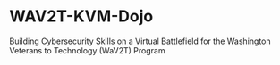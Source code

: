 # WAV2T-KVM-Dojo
Building Cybersecurity Skills on a Virtual Battlefield for the Washington Veterans to Technology (WaV2T) Program
